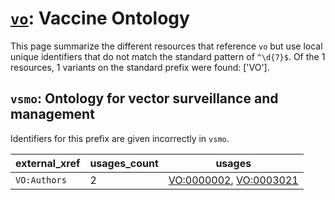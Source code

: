 # [`vo`](https://bioregistry.io/vo): Vaccine Ontology

This page summarize the different resources that reference `vo`
but use local unique identifiers that do not match the standard pattern of
`^\d{7}$`. Of the 1 resources,
1 variants on the standard prefix were found: ['VO'].

## `vsmo`: Ontology for vector surveillance and management

Identifiers for this prefix are given incorrectly in `vsmo`.

| external_xref   |   usages_count | usages                                                                                                           |
|-----------------|----------------|------------------------------------------------------------------------------------------------------------------|
| `VO:Authors`    |              2 | [VO:0000002](http://purl.obolibrary.org/obo/VO_0000002), [VO:0003021](http://purl.obolibrary.org/obo/VO_0003021) |

